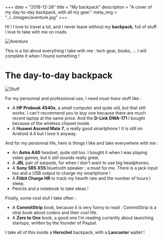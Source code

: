 +++
date = "2016-12-28"
title = "My backpack"
description = "A cover of my day-to-day backpack, with all my gear."
meta_img = "../../images/aventure.jpg"
+++

Hi ! I love to travel a lot, and I never leave without my **backpack**, full of stuff I love to take with me on roads.

![Aventure](/images/aventure.jpg)

This is a list about everything I take with me : tech gear, books, ... I will complete it when I found something !

# The day-to-day backpack

![Stuff](/images/stuff.png)

For my personnal and professional use, I need _must-have_ stuff like :

* A **HP Probook 4540s**, a small computer and quite old, but that still works. I can't recommend you to buy one because there are much recent laptop at the same price. And the **D-Link DWA-171** I bought because of the wireless chipset inside.
* A **Huawei Ascend Mate 7**, a really good smartphone ! It is still on Android 4.4 but I love it anyway.

And for my personnal life, here is things I like and take everywhere with me :

* An **Astro A40** headset, quite old too. I bought it when I was playing video games, but it still sounds really great.
* A **JBL** pair of earpods, for when I don't want to use big headphones.
* A **Sony SRS X55** bluetooth speaker : a must for me. There is a jack input too and a USB output to charge my smartphone !
* A **Fitbit Charge HR** to track my hearth rate and the number of hours I sleep.
* Pencils and a notebook to take ideas !

Finally, some cool stuf I take often :

* A **CommitStrip** book, because it is very funny to read : CommitStrip is a strip book about coders and their cool life.
* A **Zero to One** book, a good one I'm reading currently about launching startups, written by the founder of Paypal.

I take all of this inside a **Herschel** backpack, with a **Lancaster** wallet !